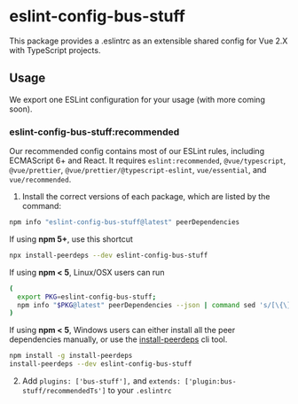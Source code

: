# eslint-config-bus-stuff

This package provides a .eslintrc as an extensible shared config for Vue 2.X with TypeScript projects.

## Usage

We export one ESLint configuration for your usage (with more coming soon).

### eslint-config-bus-stuff:recommended

Our recommended config contains most of our ESLint rules, including ECMAScript 6+ and React. It requires `eslint:recommended`, `@vue/typescript`, `@vue/prettier`, `@vue/prettier/@typescript-eslint`, `vue/essential`, and `vue/recommended`.


1. Install the correct versions of each package, which are listed by the command:

  ```sh
  npm info "eslint-config-bus-stuff@latest" peerDependencies
  ```

  If using **npm 5+**, use this shortcut

  ```sh
  npx install-peerdeps --dev eslint-config-bus-stuff
  ```

  If using **npm < 5**, Linux/OSX users can run

  ```sh
  (
    export PKG=eslint-config-bus-stuff;
    npm info "$PKG@latest" peerDependencies --json | command sed 's/[\{\},]//g ; s/: /@/g' | xargs npm install --save-dev "$PKG@latest"
  )
  ```

  If using **npm < 5**, Windows users can either install all the peer dependencies manually, or use the [install-peerdeps](https://github.com/nathanhleung/install-peerdeps) cli tool.

  ```sh
  npm install -g install-peerdeps
  install-peerdeps --dev eslint-config-bus-stuff
  ```

2. Add `plugins: ['bus-stuff'],` and `extends: ['plugin:bus-stuff/recommendedTs']` to your `.eslintrc`